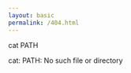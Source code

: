```yaml
---
layout: basic
permalink: /404.html
---
```

<p class="prompt 404">cat PATH</p>
<p class="prompt 404">cat: PATH: No such file or directory</p>
